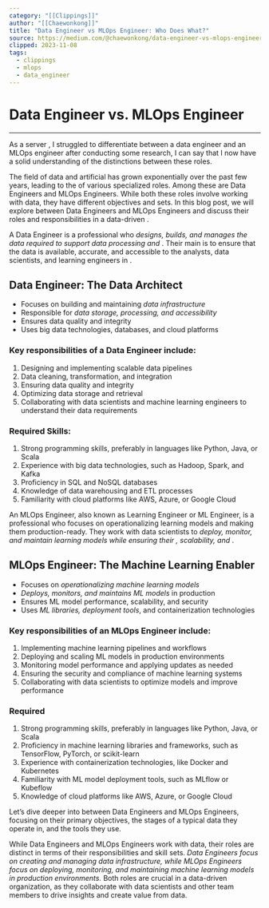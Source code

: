 ```yaml
---
category: "[[Clippings]]"
author: "[[Chaewonkong]]"
title: "Data Engineer vs MLOps Engineer: Who Does What?"
source: https://medium.com/@chaewonkong/data-engineer-vs-mlops-engineer-who-does-what-292edc43a3c8
clipped: 2023-11-08
tags:
  - clippings
  - mlops
  - data_engineer
---
```


# Data Engineer vs. MLOps Engineer
___

As a server , I struggled to differentiate between a data engineer and an MLOps engineer after conducting some research, I can say that I now have a solid understanding of the distinctions between these roles.

The field of data and artificial has grown exponentially over the past few years, leading to the of various specialized roles. Among these are Data Engineers and MLOps Engineers. While both these roles involve working with data, they have different objectives and sets. In this blog post, we will explore between Data Engineers and MLOps Engineers and discuss their roles and responsibilities in a data-driven .

A Data Engineer is a professional who *designs, builds, and manages the data required to support data processing and* . Their main is to ensure that the data is available, accurate, and accessible to the analysts, data scientists, and learning engineers in .

## Data Engineer: The Data Architect

-   Focuses on building and maintaining *data infrastructure*
-   Responsible for *data storage, processing, and accessibility*
-   Ensures data quality and integrity
-   Uses big data technologies, databases, and cloud platforms
### Key responsibilities of a Data Engineer include:

1.  Designing and implementing scalable data pipelines
2.  Data cleaning, transformation, and integration
3.  Ensuring data quality and integrity
4.  Optimizing data storage and retrieval
5.  Collaborating with data scientists and machine learning engineers to understand their data requirements

### Required Skills:

1.  Strong programming skills, preferably in languages like Python, Java, or Scala
2.  Experience with big data technologies, such as Hadoop, Spark, and Kafka
3.  Proficiency in SQL and NoSQL databases
4.  Knowledge of data warehousing and ETL processes
5.  Familiarity with cloud platforms like AWS, Azure, or Google Cloud

An MLOps Engineer, also known as Learning Engineer or ML Engineer, is a professional who focuses on operationalizing learning models and making them production-ready. They work with data scientists to *deploy, monitor, and maintain learning models while ensuring their , scalability, and* .


## MLOps Engineer: The Machine Learning Enabler

-   Focuses on *operationalizing machine learning models*
-   *Deploys, monitors, and maintains ML models* in production
-   Ensures ML model performance, scalability, and security
-   Uses *ML libraries, deployment tools*, and containerization technologies

### Key responsibilities of an MLOps Engineer include:

1.  Implementing machine learning pipelines and workflows
2.  Deploying and scaling ML models in production environments
3.  Monitoring model performance and applying updates as needed
4.  Ensuring the security and compliance of machine learning systems
5.  Collaborating with data scientists to optimize models and improve performance

### Required

1.  Strong programming skills, preferably in languages like Python, Java, or Scala
2.  Proficiency in machine learning libraries and frameworks, such as TensorFlow, PyTorch, or scikit-learn
3.  Experience with containerization technologies, like Docker and Kubernetes
4.  Familiarity with ML model deployment tools, such as MLflow or Kubeflow
5.  Knowledge of cloud platforms like AWS, Azure, or Google Cloud

Let’s dive deeper into between Data Engineers and MLOps Engineers, focusing on their primary objectives, the stages of a typical data they operate in, and the tools they use.

While Data Engineers and MLOps Engineers work with data, their roles are distinct in terms of their responsibilities and skill sets. *Data Engineers focus on creating and managing data infrastructure, while MLOps Engineers focus on deploying, monitoring, and maintaining machine learning models in production environments.* Both roles are crucial in a data-driven organization, as they collaborate with data scientists and other team members to drive insights and create value from data.